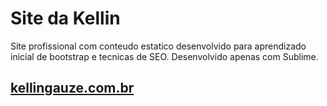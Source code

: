 # Site da Kellin

Site profissional com conteudo estatico desenvolvido para aprendizado inicial de bootstrap e tecnicas de SEO. Desenvolvido apenas com Sublime.

## [kellingauze.com.br](https://kellingauze.com.br)